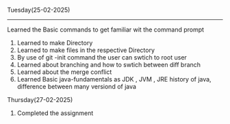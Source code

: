 Tuesday(25-02-2025)
************************
Learned the Basic commands to get familiar wit the command prompt
1) Learned to make Directory
2) Learned to make files in the respective Directory
3) By use of git -init command the user can swtich to root user
4) Learned about branching and how to swtich between diff branch
5) Learned about the merge conflict
6) Learned Basic java-fundamentals as JDK , JVM , JRE history of java, difference between many versiond of java

Thursday(27-02-2025)
1) Completed the assignment
